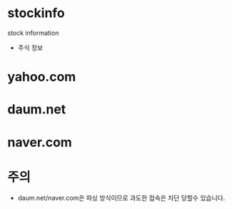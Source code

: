 # stockinfo
stock information

- 주식 정보 

# yahoo.com


# daum.net


# naver.com


# 주의
- daum.net/naver.com은 파싱 방식이므로 과도한 접속은 차단 당할수 있습니다.
